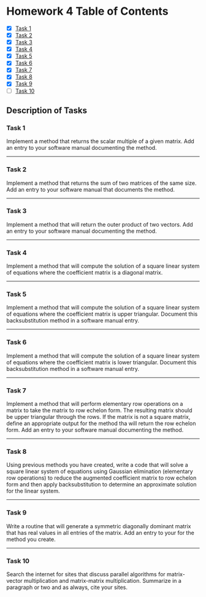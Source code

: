 # Homework 4 Table of Contents

- [x] [Task 1](./Software_Manual/s_mult_mat.md)
- [x] [Task 2](./Software_Manual/mat_add.md)
- [x] [Task 3](./Software_Manual/out_prod_vec.md)
- [x] [Task 4](./Software_Manual/lss_diag.md)
- [x] [Task 5](./Software_Manual/backsub.md)
- [x] [Task 6](./Software_Manual/forwardsub.md) 
- [x] [Task 7](./Software_Manual/mat_row_ech.md)
- [x] [Task 8](./Software_Manual/direct_ge_bs.md)
- [x] [Task 9](./Software_Manual/sym_dd_mat_gen.md)
- [ ] [Task 10](https://bolanderc.github.io/math5610)

## Description of Tasks

### Task 1
Implement a method that returns the scalar multiple of a given matrix. Add an entry to your software manual documenting the method.

------

### Task 2
Implement a method that returns the sum of two matrices of the same size. Add an entry to your software manual that documents the method.

------

### Task 3
Implement a method that will return the outer product of two vectors. Add an entry to your software manual documenting the method.

------

### Task 4
Implement a method that will compute the solution of a square linear system of equations where the coefficient matrix is a diagonal matrix.

------

### Task 5
Implement a method that will compute the solution of a square linear system of equations where the coefficient matrix is upper triangular. Document this backsubstitution method in a software manual entry.

------

### Task 6
Implement a method that will compute the solution of a square linear system of equations where the coefficient matrix is lower triangular. Document this backsubstitution method in a software manual entry.

------

### Task 7
Implement a method that will perform elementary row operations on a matrix to take the matrix to row echelon form. The resulting matrix should be upper triangular through the rows. If the matrix is not a square matrix, define an appropriate output for the method tha will return the row echelon form. Add an entry to your software manual documenting the method.

------

### Task 8
Using previous methods you have created, write a code that will solve a square linear system of equations using Gaussian elimination (elementary row operations) to reduce the augmented coefficient matrix to row echelon form and then apply backsubstitution to determine an approximate solution for the linear system.

------

### Task 9
Write a routine that will generate a symmetric diagonally dominant matrix that has real values in all entries of the matrix. Add an entry to your for the method you create.

------

### Task 10
Search the internet for sites that discuss parallel algorithms for matrix-vector multiplication and matrix-matrix multiplication. Summarize in a paragraph or two and as always, cite your sites.

